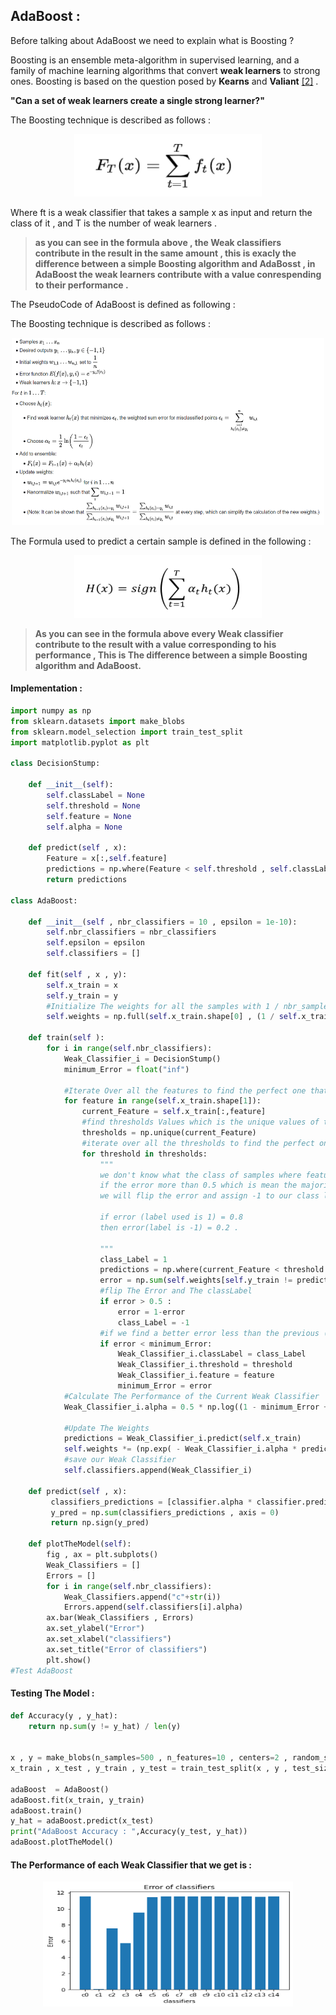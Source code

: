 ## AdaBoost :

Before talking about AdaBoost we need to explain what is Boosting ?

Boosting is an ensemble meta-algorithm in supervised learning, and a family of machine learning algorithms that convert **weak learners** to strong ones. Boosting is based on the question posed by **Kearns** and **Valiant**  [[2]](https://en.wikipedia.org/wiki/Boosting_(machine_learning)) .

**"Can a set of weak learners create a single strong learner?"**


The Boosting technique is described as follows :
<div align="center" >
<img src="resources/boosting.PNG" width="300" height="100">
</div>

Where ft is a weak classifier that takes a sample x as input and return the class of it , and T is the number of weak learners .

> **as you can see in the formula above , the Weak classifiers contribute in the result in the same amount , this is exacly the difference between a simple Boosting algorithm and AdaBosst , in AdaBoost the weak learners contribute with a value conrespending to their performance .**

The PseudoCode of AdaBoost is defined as following :

The Boosting technique is described as follows :
<div align="center" >
<img src="resources/AdaBoostPseudoCode.PNG" width="500" height="300">
</div>


The Formula used to predict a certain sample is defined in the following :

<div align="center" >
<img src="resources/AdaBoostPredict.png" width="300" height="100">
</div>

> **As you can see in the formula above every Weak classifier contribute to the result with a value corresponding to his performance , This is The difference between a simple Boosting algorithm and AdaBoost.**

#### Implementation :

```python
import numpy as np
from sklearn.datasets import make_blobs
from sklearn.model_selection import train_test_split
import matplotlib.pyplot as plt

class DecisionStump:
    
    def __init__(self):
        self.classLabel = None
        self.threshold = None
        self.feature = None
        self.alpha = None
    
    def predict(self , x):
        Feature = x[:,self.feature]
        predictions = np.where(Feature < self.threshold , self.classLabel ,-1 * self.classLabel)
        return predictions

class AdaBoost:
    
    def __init__(self , nbr_classifiers = 10 , epsilon = 1e-10):
        self.nbr_classifiers = nbr_classifiers
        self.epsilon = epsilon
        self.classifiers = []
        
    def fit(self , x , y):
        self.x_train = x
        self.y_train = y
        #Initialize The weights for all the samples with 1 / nbr_samples
        self.weights = np.full(self.x_train.shape[0] , (1 / self.x_train.shape[0]) , dtype=np.float64)
    
    def train(self ):
        for i in range(self.nbr_classifiers):
            Weak_Classifier_i = DecisionStump()
            minimum_Error = float("inf")
            
            #Iterate Over all the features to find the perfect one that will split our data
            for feature in range(self.x_train.shape[1]):
                current_Feature = self.x_train[:,feature]
                #find thresholds Values which is the unique values of the feature that we're working with
                thresholds = np.unique(current_Feature)
                #iterate over all the thresholds to find the perfect one that will split the current feature
                for threshold in thresholds:
                    """
                    we don't know what the class of samples where feature < threshold , this is way we will test with class 1 ,
                    if the error more than 0.5 which is mean the majority of the samples that we calssified as 1 are -1 , so what we will do in this case ?
                    we will flip the error and assign -1 to our class label .
                    
                    if error (label used is 1) = 0.8 
                    then error(label is -1) = 0.2 .
                    
                    """
                    class_Label = 1
                    predictions = np.where(current_Feature < threshold , class_Label , -1 * class_Label)
                    error = np.sum(self.weights[self.y_train != predictions])
                    #flip The Error and The classLabel
                    if error > 0.5 :
                        error = 1-error
                        class_Label = -1
                    #if we find a better error less than the previous (we initialize The Error with float("if") which is a very small number)     
                    if error < minimum_Error:
                        Weak_Classifier_i.classLabel = class_Label
                        Weak_Classifier_i.threshold = threshold
                        Weak_Classifier_i.feature = feature
                        minimum_Error = error                    
            #Calculate The Performance of the Current Weak Classifier            
            Weak_Classifier_i.alpha = 0.5 * np.log((1 - minimum_Error + self.epsilon) / (minimum_Error + self.epsilon))        
            
            #Update The Weights
            predictions = Weak_Classifier_i.predict(self.x_train)
            self.weights *= (np.exp( - Weak_Classifier_i.alpha * predictions * self.y_train)) / (np.sum(self.weights))
            #save our Weak Classifier
            self.classifiers.append(Weak_Classifier_i)
            
    def predict(self , x):
         classifiers_predictions = [classifier.alpha * classifier.predict(x) for classifier in self.classifiers]
         y_pred = np.sum(classifiers_predictions , axis = 0)
         return np.sign(y_pred)
     
    def plotTheModel(self):
        fig , ax = plt.subplots()
        Weak_Classifiers = []
        Errors = []
        for i in range(self.nbr_classifiers):
            Weak_Classifiers.append("c"+str(i))
            Errors.append(self.classifiers[i].alpha)
        ax.bar(Weak_Classifiers , Errors)
        ax.set_ylabel("Error")
        ax.set_xlabel("classifiers")
        ax.set_title("Error of classifiers")
        plt.show()
#Test AdaBoost 
```

#### Testing The Model :

```python
def Accuracy(y , y_hat):
    return np.sum(y != y_hat) / len(y)


x , y = make_blobs(n_samples=500 , n_features=10 , centers=2 , random_state=0)
x_train , x_test , y_train , y_test = train_test_split(x , y , test_size=0.25)

adaBoost  = AdaBoost()
adaBoost.fit(x_train, y_train)
adaBoost.train()
y_hat = adaBoost.predict(x_test)
print("AdaBoost Accuracy : ",Accuracy(y_test, y_hat))
adaBoost.plotTheModel()
```

#### The Performance of each Weak Classifier that we get is :

<div align="center" >
<img src="resources/AdaBoostResult.png" width="400" height="200">
</div>